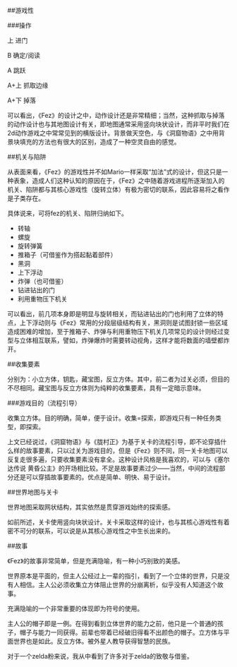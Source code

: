 ##游戏性

###操作

上 进门

B 确定/阅读

A 跳跃

A+上 抓取边缘

A+下 掉落

可以看出，《Fez》的设计之中，动作设计还是非常精细；当然，这种抓取与掉落的动作设计也与其地图设计有关，即地图通常采用竖向块状设计，而非平时我们在2d动作游戏之中常常见到的横版设计。背景做天空色，与《洞窟物语》之中用背景块填充的方法也有很大的区别，造成了一种空灵自由的感觉。

##机关与陷阱

从表面来看，《Fez》的游戏性并不如Mario一样采取“加法”式的设计，但这只是一种表象，造成人们这种认知的原因在于，《Fez》之中随着游戏进程所逐渐加入的机关、陷阱都与其核心游戏性（旋转立体）有极为密切的联系，因此容易将之看作是子类存在。

具体说来，可将fez的机关、陷阱归纳如下。

- 转轴
- 螺旋
- 旋转弹簧
- 推箱子（可借鉴作为搭起黏着部件）
- 黑洞
- 上下浮动
- 炸弹（也可借鉴）
- 钻进钻出的门
- 利用重物压下机关

可以看出，前几项本身即是明显与旋转相关，而钻进钻出的门也利用了立体的特点，上下浮动则与《Fez》常用的分段层级结构有关，黑洞则是试图封锁一些区域造成困难的增加，至于推箱子、炸弹与利用重物压下机关几项常见的设计则经过变型与立体相互联系，譬如，炸弹爆炸时需要转动视角，这样才能将数面的墙壁都炸开。

##收集要素

分别为：小立方体，钥匙，藏宝图，反立方体。其中，前二者为过关必须，但目的不尽相同。藏宝图与反立方体则为纯粹的收集要素，具有一定暗示意味。


###游戏目的（流程引导）

收集立方体。目的明确，简单，便于设计。收集=探索，即游戏只有一种任务类型，即探索。

上文已经说过，《洞窟物语》与《胧村正》为基于关卡的流程引导，即不论穿插什么样的故事要素，只以过关为游戏目的，但是《Fez》则不同，同一关卡地图可以反复走很多遍，只要收集要素没有拿全。这种设计风格是我喜欢的，可以与《塞尔达传说 黄昏公主》的开场相比较。不足是故事要素过少——当然，中间的流程部分还是可以穿插故事要素的。优点是简单、明快、易于设计。

##世界地图与关卡

世界地图采取网状结构，其实依然是贯穿游戏始终的探索感。

如前所述，关卡使用竖向块状设计。关卡采取这样的设计，也与其核心游戏性有着密不可分的联系，可以说是从其核心游戏性之中生长出来的。

##故事

《Fez》的故事非常简单，但是充满隐喻，有一种小巧别致的美感。

世界原本是平面的，但主人公经过上一辈的指引，看到了一个立体的世界，只是没有人相信。主人公必须收集立方体阻止世界的分崩离析，似乎没有人知道这个故事。

充满隐喻的一个非常重要的体现即为符号的使用。

主人公的帽子即是一例。在得到看到立体世界的能力之前，他只是一个普通的孩子，帽子与能力一同获得。前辈也带着已经破旧得看不出颜色的帽子。立方体与平面世界也是如此。反立方体。被外星人教导获得智慧的民族。

对于一个zelda粉来说，我从中看到了许多对于zelda的致敬与借鉴。